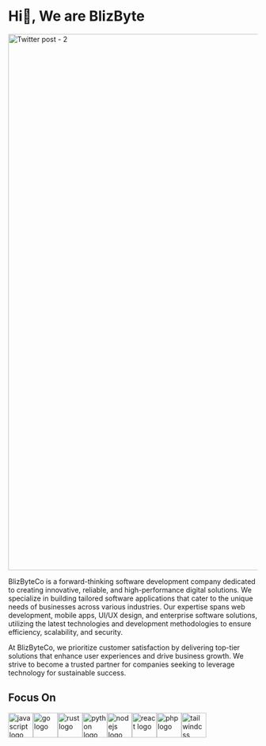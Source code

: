 # Hi👋, We are BlizByte

<img width="1080" alt="Twitter post - 2" src="https://github.com/BlizByte/.github/assets/66572675/bbefb3d8-e392-4da2-9cc4-35456ec906db">

BlizByteCo is a forward-thinking software development company dedicated to creating innovative, reliable, and high-performance digital solutions. We specialize in building tailored software applications that cater to the unique needs of businesses across various industries. Our expertise spans web development, mobile apps, UI/UX design, and enterprise software solutions, utilizing the latest technologies and development methodologies to ensure efficiency, scalability, and security.

At BlizByteCo, we prioritize customer satisfaction by delivering top-tier solutions that enhance user experiences and drive business growth. We strive to become a trusted partner for companies seeking to leverage technology for sustainable success.

## Focus On
<div style="display: flex;">
  <img src="https://skillicons.dev/icons?i=js" width="50" height="50" alt="javascript logo"  />
  <img src="https://skillicons.dev/icons?i=golang" width="50" height="50" alt="go logo"  />
  <img src="https://skillicons.dev/icons?i=rust" width="50" height="50" alt="rust logo"  />
  <img src="https://skillicons.dev/icons?i=py" width="50" height="50" alt="python logo"  />
  <img src="https://skillicons.dev/icons?i=nodejs" width="50" height="50" alt="nodejs logo"  />
  <img src="https://skillicons.dev/icons?i=react" width="50" height="50" alt="react logo"  />
  <img src="https://skillicons.dev/icons?i=php" width="50" height="50" alt="php logo"  />
  <img src="https://skillicons.dev/icons?i=tailwind" width="50" height="50" alt="tailwindcss logo"  />
</div>


